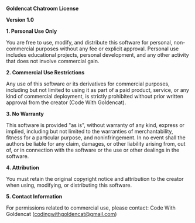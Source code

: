 **Goldencat Chatroom License**

**Version 1.0**

**1. Personal Use Only**

You are free to use, modify, and distribute this software for personal, non-commercial purposes without any fee or explicit approval. Personal use includes educational projects, personal development, and any other activity that does not involve commercial gain.

**2. Commercial Use Restrictions**

Any use of this software or its derivatives for commercial purposes, including but not limited to using it as part of a paid product, service, or any kind of commercial deployment, is strictly prohibited without prior written approval from the creator (Code With Goldencat).

**3. No Warranty**

This software is provided "as is", without warranty of any kind, express or implied, including but not limited to the warranties of merchantability, fitness for a particular purpose, and noninfringement. In no event shall the authors be liable for any claim, damages, or other liability arising from, out of, or in connection with the software or the use or other dealings in the software.

**4. Attribution**

You must retain the original copyright notice and attribution to the creator when using, modifying, or distributing this software.

**5. Contact Information**

For permissions related to commercial use, please contact: Code With Goldencat (codingwithgoldencat@gmail.com)

